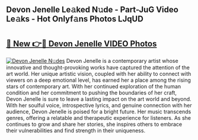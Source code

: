 ## Devon Jenelle Le𝚊ked N𝚞de - Part-JuG Video Le𝚊ks - Hot Onlyf𝚊ns Photos LJqUD

# <h2><a href="http://ab14100.deff.icu/?id=Devon+Jenelle">🔗 New 👉🔴 Devon Jenelle VIDEO Photos</a></h2>

[![Devon Jenelle N𝚞des](https://i.imgur.com/rIISA9y.gif)](http://ab14100.deff.icu/?id=Devon+Jenelle)
Devon Jenelle is a contemporary artist whose innovative and thought-provoking works have captured the attention of the art world. Her unique artistic vision, coupled with her ability to connect with viewers on a deep emotional level, has earned her a place among the rising stars of contemporary art. With her continued exploration of the human condition and her commitment to pushing the boundaries of her craft, Devon Jenelle is sure to leave a lasting impact on the art world and beyond. With her soulful voice, introspective lyrics, and genuine connection with her audience, Devon Jenelle is poised for a bright future. Her music transcends genres, offering a relatable and therapeutic experience for listeners. As she continues to grow and share her stories, she inspires others to embrace their vulnerabilities and find strength in their uniqueness.
